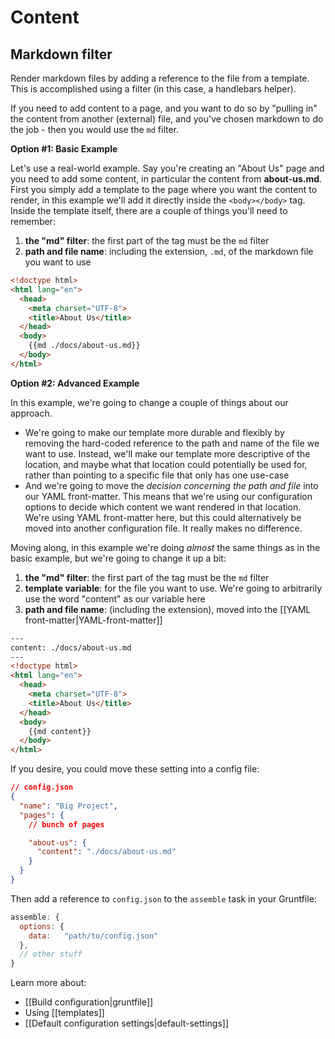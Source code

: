 # Content


## Markdown filter

Render markdown files by adding a reference to the file from a template. This is accomplished using a filter (in this case, a handlebars helper).

If you need to add content to a page, and you want to do so by "pulling in" the content from another (external) file, and you've chosen markdown to do the job - then you would use the `md` filter.

**Option #1: Basic Example**

Let's use a real-world example. Say you're creating an "About Us" page and you need to add some content, in particular the content from **about-us.md**.  First you simply add a template to the page where you want the content to render, in this example we'll add it directly inside the `<body></body>` tag. Inside the template itself, there are a couple of things you'll need to remember:

  1. **the "md" filter**: the first part of the tag must be the `md` filter
  2. **path and file name**: including the extension, `.md`, of the markdown file you want to use

``` html
<!doctype html>
<html lang="en">
  <head>
    <meta charset="UTF-8">
    <title>About Us</title>
  </head>
  <body>
    {{md ./docs/about-us.md}}
  </body>
</html>
```

**Option #2: Advanced Example**

In this example, we're going to change a couple of things about our approach.

  * We're going to make our template more durable and flexibly by removing the hard-coded reference to the path and name of the file we want to use. Instead, we'll make our template more descriptive of the location, and maybe what that location could potentially be used for, rather than pointing to a specific file that only has one use-case
  * And we're going to move the _decision concerning the path and file_ into our YAML front-matter. This means that we're using our configuration options to decide which content we want rendered in that location. We're using YAML front-matter here, but this could alternatively be moved into another configuration file. It really makes no difference.

Moving along, in this example we're doing _almost_ the same things as in the basic example, but we're going to change it up a bit:

  1. **the "md" filter**: the first part of the tag must be the `md` filter
  2. **template variable**: for the file you want to use. We're going to arbitrarily use the word "content" as our variable here
  3. **path and file name**: (including the extension), moved into the [[YAML front-matter|YAML-front-matter]]


``` html
---
content: ./docs/about-us.md
---
<!doctype html>
<html lang="en">
  <head>
    <meta charset="UTF-8">
    <title>About Us</title>
  </head>
  <body>
    {{md content}}
  </body>
</html>
```

If you desire, you could move these setting into a config file:

```json
// config.json
{
  "name": "Big Project",
  "pages": {
    // bunch of pages

    "about-us": {
      "content": "./docs/about-us.md"
    }
  }
}
```
Then add a reference to `config.json` to the `assemble` task in your Gruntfile:

```js
assemble: {
  options: {
    data:   "path/to/config.json"
  },
  // other stuff
}
```

Learn more about:
  * [[Build configuration|gruntfile]]
  * Using [[templates]]
  * [[Default configuration settings|default-settings]]



